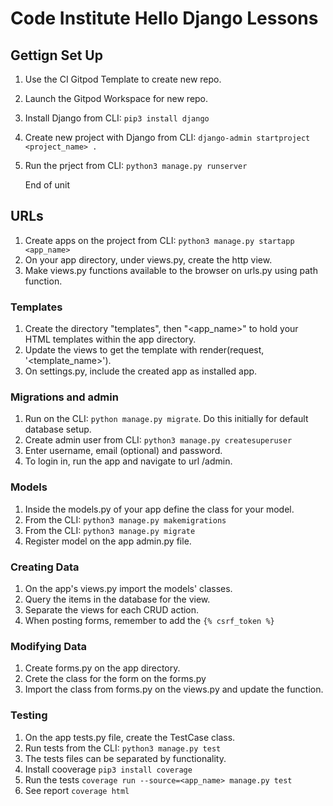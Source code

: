 # Code Institute Hello Django Lessons

## Gettign Set Up
1. Use the CI Gitpod Template to create new repo.
2. Launch the Gitpod Workspace for new repo.
3. Install Django from CLI: `pip3 install django`
4. Create new project with Django from CLI: `django-admin startproject <project_name> .`
5. Run the prject from CLI: `python3 manage.py runserver`

    End of unit

## URLs
1. Create apps on the project from CLI: `python3 manage.py startapp <app_name>`
2. On your app directory, under views.py, create the http view.
3. Make views.py functions available to the browser on urls.py using path function.

### Templates
1. Create the directory "templates", then "<app_name>" to hold your HTML templates within the app directory.
2. Update the views to get the template with render(request, '<template_name>').
3. On settings.py, include the created app as installed app.

### Migrations and admin
1. Run on the CLI: `python manage.py migrate`. Do this initially for default database setup.
2. Create admin user from CLI: `python3 manage.py createsuperuser`
3. Enter username, email (optional) and password.
4. To login in, run the app and navigate to url /admin.

### Models
1. Inside the models.py of your app define the class for your model.
2. From the CLI: `python3 manage.py makemigrations`
3. From the CLI: `python3 manage.py migrate`
4. Register model on the app admin.py file.

### Creating Data
1. On the app's views.py import the models' classes.
2. Query the items in the database for the view.
3. Separate the views for each CRUD action.
4. When posting forms, remember to add the `{% csrf_token %}`

### Modifying Data
1. Create forms.py on the app directory.
2. Crete the class for the form on the forms.py
3. Import the class from forms.py on the views.py and update the function.

### Testing
1. On the app tests.py file, create the TestCase class.
2. Run tests from the CLI: `python3 manage.py test` 
3. The tests files can be separated by functionality.
4. Install cooverage `pip3 install coverage`
5. Run the tests `coverage run --source=<app_name> manage.py test`
6. See report `coverage html`